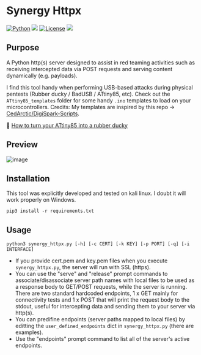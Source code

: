 # Synergy Httpx
[![Python](https://img.shields.io/badge/Python-%E2%89%A5%203.6-yellow.svg)](https://www.python.org/) 
<img src="https://img.shields.io/badge/Developed%20on-kali%20linux-blueviolet">
[![License](https://img.shields.io/badge/License-BSD-red.svg)](https://github.com/t3l3machus/Synergy-httpx/blob/main/LICENSE.md)
<img src="https://img.shields.io/badge/Maintained%3F-Yes-96c40f">

## Purpose
A Python http(s) server designed to assist in red teaming activities such as receiving intercepted data via POST requests and serving content dynamically (e.g. payloads). 
  
I find this tool handy when performing USB-based attacks during physical pentests (Rubber ducky / BadUSB / ATtiny85, etc). Check out the `ATtiny85_templates` folder for some handy `.ino` templates to load on your microcontrollers. Credits: My templates are inspired by this repo -> [CedArctic/DigiSpark-Scripts](https://github.com/CedArctic/DigiSpark-Scripts/).  
  
🎥 [How to turn your ATtiny85 into a rubber ducky ](https://www.youtube.com/watch?v=1l5UlG_R_Fc)

## Preview
![image](https://github.com/t3l3machus/Synergy-httpx/assets/75489922/3d6f49b1-1b2d-44d9-b17a-3c9c41cf9e62)


## Installation
This tool was explicitly developed and tested on kali linux. I doubt it will work properly on Windows.
```
pip3 install -r requirements.txt
```

## Usage
```
python3 synergy_httpx.py [-h] [-c CERT] [-k KEY] [-p PORT] [-q] [-i INTERFACE]
```  

 - If you provide cert.pem and key.pem files when you execute `synergy_httpx.py`, the server will run with SSL (https). 
 - You can use the "serve" and "release" prompt commands to associate/disassociate server path names with local files to be used as a response body to GET/POST requests, while the server is running. There are two standard hardcoded endpoints, 1 x GET mainly for connectivity tests and 1 x POST that will print the request body to the stdout, useful for intercepting data and sending them to your server via http(s).  
 - You can predifine endpoints (server paths mapped to local files) by editting the `user_defined_endpoints` dict in `synergy_httpx.py` (there are examples).
 - Use the "endpoints" prompt command to list all of the server's active endpoints.
